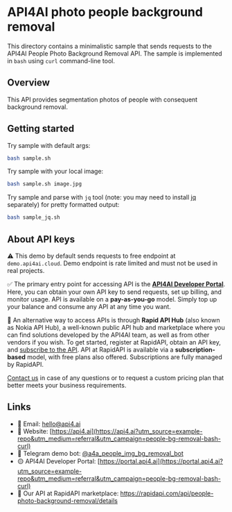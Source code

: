 # API4AI photo people background removal

This directory contains a minimalistic sample that sends requests to the API4AI People Photo Background Removal API.
The sample is implemented in `bash` using `curl` command-line tool.


## Overview

This API provides segmentation photos of people with consequent background removal.


## Getting started

Try sample with default args:

```bash
bash sample.sh
```

Try sample with your local image:

```bash
bash sample.sh image.jpg
```

Try sample and parse with `jq` tool (note: you may need to install [jq](https://stedolan.github.io/jq/) separately) for pretty formatted output:

```bash
bash sample_jq.sh
```


## About API keys

⚠️ This demo by default sends requests to free endpoint at `demo.api4ai.cloud`.
Demo endpoint is rate limited and must not be used in real projects.

✅ The primary entry point for accessing API is the **[API4AI Developer Portal](https://portal.api4.ai?utm_source=example-repo&utm_medium=referral&utm_campaign=people-bg-removal-bash-curl)**. Here, you can obtain your own API key to send requests, set up billing, and monitor usage. API is available on a **pay-as-you-go** model. Simply top up your balance and consume any API at any time you want.

🐙 An alternative way to access APIs is through **Rapid API Hub** (also known as Nokia API Hub), a well-known public API hub and marketplace where you can find solutions developed by the API4AI team, as well as from other vendors if you wish. To get started, register at RapidAPI, obtain an API key, and [subscribe to the API](https://rapidapi.com/api4ai-api4ai-default/api/people-photo-background-removal/details). API at RapidAPI is available via a **subscription-based** model, with free plans also offered. Subscriptions are fully managed by RapidAPI.

[Contact us](https://api4.ai/contacts?utm_source=example-repo&utm_medium=referral&utm_campaign=people-bg-removal-bash-curl) in case of any questions or to request a custom pricing plan
that better meets your business requirements.


## Links

* 📩 Email: [hello@api4.ai](mailto:hello@api4.ai)
* 🔗 Website: [https://api4.ai](https://api4.ai?utm_source=example-repo&utm_medium=referral&utm_campaign=people-bg-removal-bash-curl)
* 🤖 Telegram demo bot: [@a4a_people_img_bg_removal_bot](https://t.me/a4a_people_img_bg_removal_bot)
* 🟡 API4AI Developer Portal: [https://portal.api4.ai](https://portal.api4.ai?utm_source=example-repo&utm_medium=referral&utm_campaign=people-bg-removal-bash-curl)
* 🔵 Our API at RapidAPI marketplace: https://rapidapi.com/api/people-photo-background-removal/details
